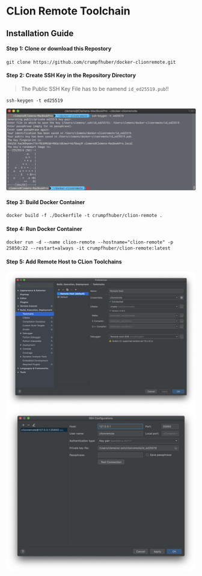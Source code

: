 # CLion Remote Toolchain

## Installation Guide

#### Step 1: Clone or download this Repostory
```
git clone https://github.com/crumpfhuber/docker-clionremote.git
```

#### Step 2: Create SSH Key in the Repository Directory
> The Public SSH Key File has to be namend `id_ed25519.pub`!!
```
ssh-keygen -t ed25519
```

![Screenshot](screenshot3.png)

#### Step 3: Build Docker Container
```
docker build -f ./Dockerfile -t crumpfhuber/clion-remote .
```

#### Step 4: Run Docker Container
```
docker run -d --name clion-remote --hostname="clion-remote" -p 25850:22 --restart=always -it crumpfhuber/clion-remote:latest
```

#### Step 5: Add Remote Host to CLion Toolchains

![Screenshot](screenshot2.png)
![Screenshot](screenshot1.png)
